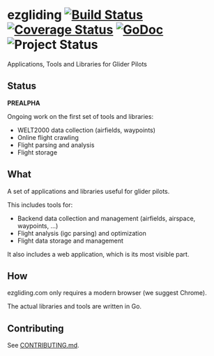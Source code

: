 # ezgliding [![Build Status](https://travis-ci.org/rochaporto/ezgliding.svg)](http://travis-ci.org/rochaporto/ezgliding) [![Coverage Status](https://img.shields.io/coveralls/rochaporto/ezgliding.svg)](https://coveralls.io/r/rochaporto/ezgliding) [![GoDoc](https://godoc.org/github.com/rochaporto/ezgliding?status.png)](https://godoc.org/github.com/rochaporto/ezgliding) ![Project Status](http://img.shields.io/badge/status-prealpha-red.svg) 

Applications, Tools and Libraries for Glider Pilots

## Status

**PREALPHA**

Ongoing work on the first set of tools and libraries:

* WELT2000 data collection (airfields, waypoints)
* Online flight crawling
* Flight parsing and analysis
* Flight storage

## What

A set of applications and libraries useful for glider pilots.

This includes tools for:

* Backend data collection and management (airfields, airspace, waypoints, ...)
* Flight analysis (igc parsing) and optimization
* Flight data storage and management

It also includes a web application, which is its most visible part.

## How

ezgliding.com only requires a modern browser (we suggest Chrome).

The actual libraries and tools are written in Go.

## Contributing

  See [CONTRIBUTING.md](https://github.com/rochaporto/ezgliding/blob/master/CONTRIBUTING.md).

